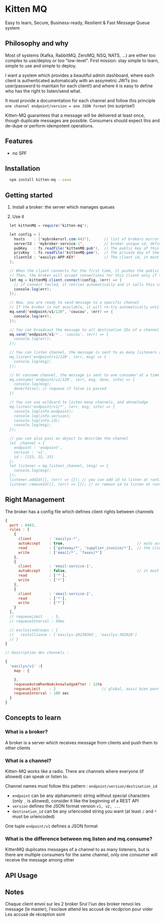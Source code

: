 # Kitten MQ

Easy to learn, Secure, Business-ready, Resilient & Fast Message Queue system

## Philosophy and why

Most of systems (Kafka, RabbitMQ, ZeroMQ, NSQ, NATS, ...) are either too complex to use/deploy or too "low-level".
First mission: stay simple to learn, simple to use and simple to deploy.

I want a system which provides a beautiful admin dashboard, where each client is authenticated
automatically with an assymetric JWTs (no user/password to maintain for each client!) and where it
is easy to define who has the right to listen/send what.

It must provide a documentation for each channel and follow this principle `one channel endpoint/version = one JSON format` (no surprise!)

Kitten-MQ guarantees that a message will be delivered at least once, though duplicate messages are possible.
Consumers should expect this and de-dupe or perform idempotent operations.

## Features

- no SPF


## Installation

```bash
  npm install kitten-mq --save
```

## Getting started

1) Install a broker: the server which manages queues


2) Use it

```java
  let kittenMQ = require('kitten-mq');

  let config = {
    hosts    : ['mybrokerurl.com:443'],      // list of brokers mirror URLs for High Avaibility
    serverId : 'mybroker-service-1',         // broker unique id, defined on the broker side
    pubKey   : fs.readfile('kittenMQ.pub'),  // The public key of this client sent to the broker
    privKey  : fs.readfile('kittenMQ.pem'),  // The private key of the client used to generate tokens
    clientId : 'easilys-APP-KEY'             // The client id, it must be globally unique
  };

  // When the client connects for the first time, it pushes the public key on the broker
  // Then, the broker will accept connections for this client only if tokens are generated with the same pub/priv key
  let mq = kittenMQ.client.connect(config, (err) => {
    // if connect failed, it retries automatically and it calls this callback for each retry
    console.log(err);
  });

  // Now, you are ready to send message to a specific channel
  // If the broker is not available, it will re-try automatically until the sending queue is full, then the callback is called with errors
  mq.send('endpoint/v1/120', 'coucou', (err) => {
    console.log(err);
  });

  // You can broadcast the message to all destination IDs of a channel
  mq.send('endpoint/v1/*', 'coucou', (err) => {
    console.log(err);
  });

  // You can listen channel, the message is sent to as many listeners as there are
  mq.listen('endpoint/v1/120', (err, msg) => {
    console.log(msg);
  });

  // Or consume channel, the message is sent to one consumer at a time (round-robin distribution)
  mq.consume('endpoint/v1/120', (err, msg, done, info) => {
    console.log(msg);
    done(false); // requeue if false is passed
  })

  // You can use wildcard to listen many channels, and aknowledge
  mq.listen('endpoint/v1/*', (err, msg, info) => {
    console.log(info.endpoint);
    console.log(info.version);
    console.log(info.id);
    console.log(msg);
  });

  // you can also pass an object to describe the channel
  let _channel = {
    endpoint : 'endpoint',
    version : 'v1',
    id : [123, 22, 33]
  };
  let listener = mq.listen(_channel, (msg) => {
    console.log(msg);
  });
  listener.addId([], (err) => {}); // you can add id to listen at runtime
  listener.removeId([], (err) => {}); // or remove id to listen at runtime

```

## Right Management

The broker has a config file which defines client rights between channels

```javascript
{
  port : 8443,
  rules : [
    {
      client        : 'easilys-*',
      autoAccept    : true,                                 // auto accept new clients which match this client name
      read          : ['gateway/*', 'supplier_invoice/*'],  // the client cannot listen on *
      write         : ['email/*', 'faxes/*']
    },
    {
      client        : 'email-service-1',
      autoAccept    : false,                                // it must stays at false because
      read          : ['*'],
      write         : ['*']
    },
    {
      client        : 'email-service-2',
      read          : ['*'],
      write         : ['*']
    }
  ],
  // requeueLimit    : 5,
  // requeueInterval : 50ms

  // exclusiveGroups : {
  //   restalliance : ['easilys-20230303', 'easilys-302020']
  // }
}

// Description des channels :

{
  'easilys/v1' :{
    map : {

    },
    requeueAutoWhenNoAcknowledgeAfter : 120s
    requeueLimit    : 2                     // global, aussi bien pour les done() que les requeue auto
    requeueInterval : 100 sec
  }
}
```

## Concepts to learn

### What is a broker?

A broker is a server which receives message from clients and push them to other clients

### What is a channel?

Kitten-MQ works like a radio. There are channels where everyone (if allowed) can speak or listen to.

Channel names must follow this pattern : `endpoint/version/destination_id`

- `endpoint` can be any alphanumeric string without special characters (only `_` is allowed), consider it like the beginning of a REST API
- `version`  defines the JSON format version `v1, v2, ...`
- `destination_id` can be any urlencoded string you want (at least `/` and `*` must be urlencoded)

One tuple `endpoint/v1` defines a JSON format


### What is the difference between mq.listen and mq.consume?

KittenMQ duplicates messages of a channel to as many listeners, but is there are multiple consumers for the same channel, only one
consumer will receive the message among other


## API Usage



## Notes

Chaque client envoi sur les 2 broker
Srul l'iun des broker renvoi les message (le master), l'esclave attend les accusé de récdprion pour vider
Les accusé de réception sont




